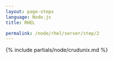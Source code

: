 ```yaml
---
layout: page-steps
language: Node.js
title: RHEL

permalink: /node/rhel/server/step/2
---
```


{% include partials/node/crudunix.md %}
